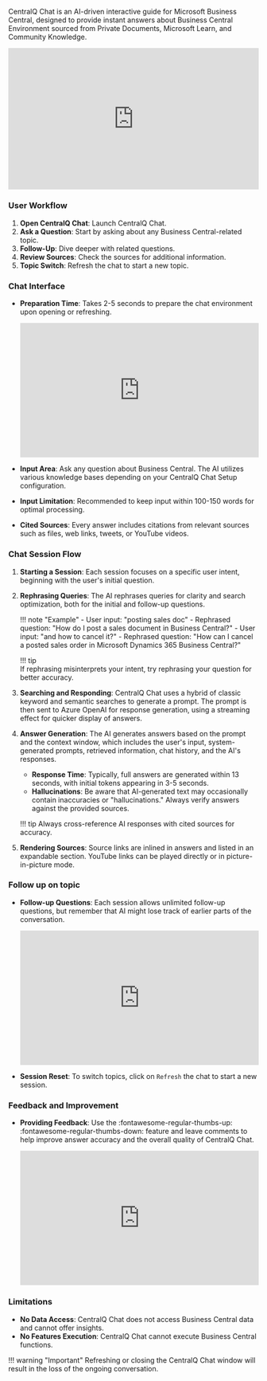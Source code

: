 CentralQ Chat is an AI-driven interactive guide for Microsoft Business Central, designed to provide instant answers about Business Central Environment sourced from Private Documents, Microsoft Learn, and Community Knowledge.

<div style="padding:56.25% 0 0 0;position:relative;"><iframe src="https://player.vimeo.com/video/894527053?h=d7763ef406&amp;badge=0&amp;autopause=0&amp;player_id=0&amp;app_id=58479" frameborder="0" allow="autoplay; fullscreen; picture-in-picture" style="position:absolute;top:0;left:0;width:100%;height:100%;" title="CentralQ Chat - User Input"></iframe></div><script src="https://player.vimeo.com/api/player.js"></script>

### User Workflow

1. **Open CentralQ Chat**: Launch CentralQ Chat.
2. **Ask a Question**: Start by asking about any Business Central-related topic.
3. **Follow-Up**: Dive deeper with related questions.
4. **Review Sources**: Check the sources for additional information.
5. **Topic Switch**: Refresh the chat to start a new topic.

### Chat Interface

- **Preparation Time**: Takes 2-5 seconds to prepare the chat environment upon opening or refreshing.

    <div style="padding:56.25% 0 0 0;position:relative;"><iframe src="https://player.vimeo.com/video/894521557?h=d40783db67&amp;badge=0&amp;autopause=0&amp;player_id=0&amp;app_id=58479" frameborder="0" allow="autoplay; fullscreen; picture-in-picture" style="position:absolute;top:0;left:0;width:100%;height:100%;" title="CentralQ Chat - Loading"></iframe></div><script src="https://player.vimeo.com/api/player.js"></script>

- **Input Area**: Ask any question about Business Central. The AI utilizes various knowledge bases depending on your CentralQ Chat Setup configuration.
- **Input Limitation**: Recommended to keep input within 100-150 words for optimal processing.
- **Cited Sources**: Every answer includes citations from relevant sources such as files, web links, tweets, or YouTube videos.

### Chat Session Flow

1. **Starting a Session**: Each session focuses on a specific user intent, beginning with the user's initial question.
2. **Rephrasing Queries**: The AI rephrases queries for clarity and search optimization, both for the initial and follow-up questions.
   
    !!! note "Example"
        - User input: "posting sales doc"
        - Rephrased question: "How do I post a sales document in Business Central?"
        - User input: "and how to cancel it?"
        - Rephrased question: "How can I cancel a posted sales order in Microsoft Dynamics 365 Business Central?"
    
    !!! tip   
        If rephrasing misinterprets your intent, try rephrasing your question for better accuracy.

3. **Searching and Responding**: CentralQ Chat uses a hybrid of classic keyword and semantic searches to generate a prompt. The prompt is then sent to Azure OpenAI for response generation, using a streaming effect for quicker display of answers.

4. **Answer Generation**: The AI generates answers based on the prompt and the context window, which includes the user's input, system-generated prompts, retrieved information, chat history, and the AI's responses.

    - **Response Time**: Typically, full answers are generated within 13 seconds, with initial tokens appearing in 3-5 seconds.
    - **Hallucinations**: Be aware that AI-generated text may occasionally contain inaccuracies or "hallucinations." Always verify answers against the provided sources.

    !!! tip 
        Always cross-reference AI responses with cited sources for accuracy.

5. **Rendering Sources**: Source links are inlined in answers and listed in an expandable section. YouTube links can be played directly or in picture-in-picture mode.

### Follow up on topic

- **Follow-up Questions**: Each session allows unlimited follow-up questions, but remember that AI might lose track of earlier parts of the conversation.
    <div style="padding:56.25% 0 0 0;position:relative;"><iframe src="https://player.vimeo.com/video/894534909?h=cc3a3d1fc4&amp;badge=0&amp;autopause=0&amp;player_id=0&amp;app_id=58479" frameborder="0" allow="autoplay; fullscreen; picture-in-picture" style="position:absolute;top:0;left:0;width:100%;height:100%;" title="CentralQ Chat - Follow up (Copy)"></iframe></div><script src="https://player.vimeo.com/api/player.js"></script>

- **Session Reset**: To switch topics, click on `Refresh` the chat to start a new session.

### Feedback and Improvement

- **Providing Feedback**: Use the :fontawesome-regular-thumbs-up: :fontawesome-regular-thumbs-down: feature and leave comments to help improve answer accuracy and the overall quality of CentralQ Chat.

    <div style="padding:56.25% 0 0 0;position:relative;"><iframe src="https://player.vimeo.com/video/894547039?h=a33ac49bd6&amp;badge=0&amp;autopause=0&amp;player_id=0&amp;app_id=58479" frameborder="0" allow="autoplay; fullscreen; picture-in-picture" style="position:absolute;top:0;left:0;width:100%;height:100%;" title="CentralQ Chat - Feedback (Copy)"></iframe></div><script src="https://player.vimeo.com/api/player.js"></script>

### Limitations

- **No Data Access**: CentralQ Chat does not access Business Central data and cannot offer insights.
- **No Features Execution**: CentralQ Chat cannot execute Business Central functions.

!!! warning "Important"
    Refreshing or closing the CentralQ Chat window will result in the loss of the ongoing conversation.